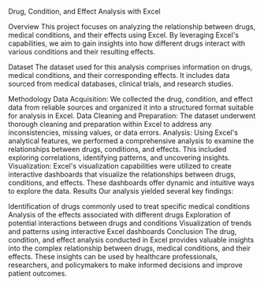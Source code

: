 
Drug, Condition, and Effect Analysis with Excel

Overview
This project focuses on analyzing the relationship between drugs, medical conditions, and their effects using Excel. By leveraging Excel's capabilities, we aim to gain insights into how different drugs interact with various conditions and their resulting effects.

Dataset
The dataset used for this analysis comprises information on drugs, medical conditions, and their corresponding effects. It includes data sourced from medical databases, clinical trials, and research studies.

Methodology
Data Acquisition: We collected the drug, condition, and effect data from reliable sources and organized it into a structured format suitable for analysis in Excel.
Data Cleaning and Preparation: The dataset underwent thorough cleaning and preparation within Excel to address any inconsistencies, missing values, or data errors.
Analysis: Using Excel's analytical features, we performed a comprehensive analysis to examine the relationships between drugs, conditions, and effects. This included exploring correlations, identifying patterns, and uncovering insights.
Visualization: Excel's visualization capabilities were utilized to create interactive dashboards that visualize the relationships between drugs, conditions, and effects. These dashboards offer dynamic and intuitive ways to explore the data.
Results
Our analysis yielded several key findings:

Identification of drugs commonly used to treat specific medical conditions
Analysis of the effects associated with different drugs
Exploration of potential interactions between drugs and conditions
Visualization of trends and patterns using interactive Excel dashboards
Conclusion
The drug, condition, and effect analysis conducted in Excel provides valuable insights into the complex relationship between drugs, medical conditions, and their effects. These insights can be used by healthcare professionals, researchers, and policymakers to make informed decisions and improve patient outcomes.
